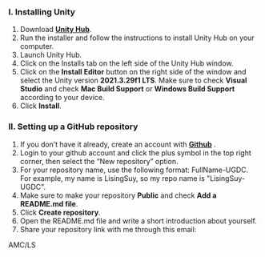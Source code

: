 ### I. Installing Unity
1. Download [**Unity Hub**](https://unity.com/download).
2. Run the installer and follow the instructions to install Unity Hub on your computer.
3. Launch Unity Hub.
4. Click on the Installs tab on the left side of the Unity Hub window.
5. Click on the **Install Editor** button on the right side of the window and select the Unity version **2021.3.29f1 LTS**. Make sure to check **Visual Studio** and check **Mac Build Support** or **Windows Build Support** according to your device.
6. Click **Install**.

### II. Setting up a GitHub repository
1. If you don’t have it already, create an account with [**Github**](https://github.com) .
2. Login to your github account and click the plus symbol in the top right corner, then select the “New repository” option.
3. For your repository name, use the following format: FullName-UGDC. For example, my name is LisingSuy, so my repo name is "LisingSuy-UGDC".
4. Make sure to make your repository **Public** and check **Add a README.md file**.
5. Click **Create repository**.
6. Open the README.md file and write a short introduction about yourself.
7. Share your repository link with me through this email: 



AMC/LS
